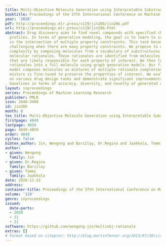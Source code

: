 ```yaml
---
title: Multi-Objective Molecule Generation using Interpretable Substructures
booktitle: Proceedings of the 37th International Conference on Machine Learning
year: '2020'
pdf: http://proceedings.mlr.press/v119/jin20b/jin20b.pdf
url: http://proceedings.mlr.press/v119/jin20b.html
abstract: Drug discovery aims to find novel compounds with specified chemical property
  profiles. In terms of generative modeling, the goal is to learn to sample molecules
  in the intersection of multiple property constraints. This task becomes increasingly
  challenging when there are many property constraints. We propose to offset this
  complexity by composing molecules from a vocabulary of substructures that we call
  molecular rationales. These rationales are identified from molecules as substructures
  that are likely responsible for each property of interest. We then learn to expand
  rationales into a full molecule using graph generative models. Our final generative
  model composes molecules as mixtures of multiple rationale completions, and this
  mixture is fine-tuned to preserve the properties of interest. We evaluate our model
  on various drug design tasks and demonstrate significant improvements over state-of-the-art
  baselines in terms of accuracy, diversity, and novelty of generated compounds.
layout: inproceedings
series: Proceedings of Machine Learning Research
publisher: PMLR
issn: 2640-3498
id: jin20b
month: 0
tex_title: Multi-Objective Molecule Generation using Interpretable Substructures
firstpage: 4849
lastpage: 4859
page: 4849-4859
order: 4849
cycles: false
bibtex_author: Jin, Wengong and Barzilay, Dr.Regina and Jaakkola, Tommi
author:
- given: Wengong
  family: Jin
- given: Dr.Regina
  family: Barzilay
- given: Tommi
  family: Jaakkola
date: 2020-11-21
address: 
container-title: Proceedings of the 37th International Conference on Machine Learning
volume: '119'
genre: inproceedings
issued:
  date-parts:
  - 2020
  - 11
  - 21
software: https://github.com/wengong-jin/multiobj-rationale
extras: []
# Format based on citeproc: http://blog.martinfenner.org/2013/07/30/citeproc-yaml-for-bibliographies/
---
```


